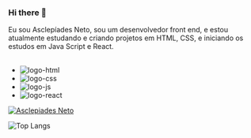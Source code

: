 ### Hi there 👋

Eu sou Asclepíades Neto, sou um desenvolvedor front end, e estou atualmente estudando e criando projetos em HTML, CSS, e iniciando os estudos em Java Script e React.
<br>
<br>
- <img src="https://img.shields.io/badge/HTML5-E34F26?style=for-the-badge&logo=html5&logoColor=white" alt="logo-html" />
- <img src="https://img.shields.io/badge/CSS3-1572B6?style=for-the-badge&logo=css3&logoColor=white" alt="logo-css" />
- <img src="https://img.shields.io/badge/JavaScript-323330?style=for-the-badge&logo=javascript&logoColor=F7DF1E" alt="logo-js" />
- <img src="https://img.shields.io/badge/React-20232A?style=for-the-badge&logo=react&logoColor=61DAFB" alt="logo-react" />


[![Asclepiades Neto](https://github-readme-stats.vercel.app/api?username=asclepiadesneto)](https://github.com/anuraghazra/github-readme-stats)



![Top Langs](https://github-readme-stats.vercel.app/api/top-langs/?username=asclepiadesneto)
